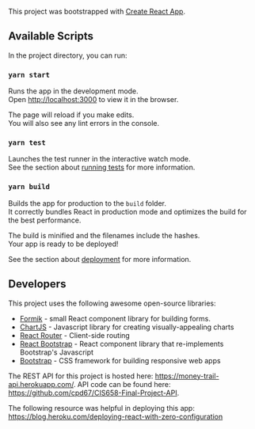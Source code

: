 This project was bootstrapped with [Create React App](https://github.com/facebook/create-react-app).

## Available Scripts

In the project directory, you can run:

### `yarn start`

Runs the app in the development mode.<br />
Open [http://localhost:3000](http://localhost:3000) to view it in the browser.

The page will reload if you make edits.<br />
You will also see any lint errors in the console.

### `yarn test`

Launches the test runner in the interactive watch mode.<br />
See the section about [running tests](https://facebook.github.io/create-react-app/docs/running-tests) for more information.

### `yarn build`

Builds the app for production to the `build` folder.<br />
It correctly bundles React in production mode and optimizes the build for the best performance.

The build is minified and the filenames include the hashes.<br />
Your app is ready to be deployed!

See the section about [deployment](https://facebook.github.io/create-react-app/docs/deployment) for more information.

## Developers
This project uses the following awesome open-source libraries:
* [Formik](https://jaredpalmer.com/formik/) - small React component library for building forms.
* [ChartJS](https://www.chartjs.org/) - Javascript library for creating visually-appealing charts
* [React Router](https://reacttraining.com/react-router/) - Client-side routing
* [React Bootstrap](https://react-bootstrap.github.io/) - React component library that re-implements Bootstrap's Javascript
* [Bootstrap](https://getbootstrap.com/docs/4.0/getting-started/introduction/) - CSS framework for building responsive web apps

The REST API for this project is hosted here: https://money-trail-api.herokuapp.com/. API code can be found here: https://github.com/cpd67/CIS658-Final-Project-API.

The following resource was helpful in deploying this app: https://blog.heroku.com/deploying-react-with-zero-configuration